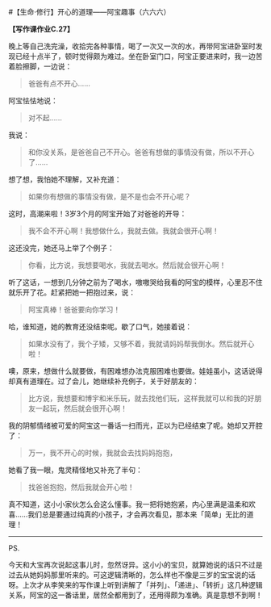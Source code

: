 #【生命⋅修行】开心的道理——阿宝趣事（六六六）

**【写作课作业C.27】**

晚上等自己洗完澡，收拾完各种事情，喝了一次又一次的水，再带阿宝进卧室时发现已经十点半了，顿时觉得颇为难过。坐在卧室门口，阿宝正要进来时，我一边苦着脸擦脚，一边说：

> 爸爸有点不开心……

阿宝怯怯地说：

> 对不起……

我说：

> 和你没关系，是爸爸自己不开心。爸爸有想做的事情没有做，所以不开心了……

想了想，我怕她不理解，又补充道：

> 如果你有想做的事情没有做，是不是也会不开心呢？

这时，高潮来啦！3岁3个月的阿宝开始了对爸爸的开导：

> 我不会不开心啊！我想做什么，我就去做。我就会很开心啊！

这还没完，她还马上举了个例子：

> 你看，比方说，我想要喝水，我就去喝水。然后就会很开心啊！

听了这话，一想到几分钟之前为了喝水，嗷嗷哭给我看的阿宝的模样，心里忍不住就乐开了花。赶紧把她一把抱过来，说：

> 阿宝真棒！爸爸要向你学习！

哈，谁知道，她的教育还没结束呢。歇了口气，她接着说：

> 如果水没有了，我个子矮，又够不着，我就请妈妈帮我倒水。然后就开心啦！

噢，原来，想做什么就要做，有困难想办法克服困难也要做。娃娃虽小，这话说得却真有道理在。过了会儿，她继续补充例子，关于好朋友的：

> 比方说，我想要和博宇和米乐玩，就去找他们玩，这样我就可以和我的好朋友一起玩，然后就会很开心啊！

我的阴郁情绪被可爱的阿宝这一番话一扫而光，正以为已经结束了呢。她却又开腔了：

> 万一，我不开心的时候，我就会去找妈妈抱抱，

她看了我一眼，鬼灵精怪地又补充了半句：

> 找爸爸抱抱，然后我就会开心啦！

真不知道，这小小家伙怎么会这么懂事。我一把将她抱紧，内心里满是温柔和欢喜……我们总是要通过纯真的小孩子，才会再次看见，那本来「简单」无比的道理！

----

PS.

今天和大宝再次说起这事儿时，忽然讶异。这小小的宝贝，就算她说的话只不过是过去从她妈妈那里听来的。可这逻辑清晰的，怎么样也不像是三岁的宝宝说的话呀。上次才从李笑来的写作课上听到讲解了「并列」、「递进」、「转折」这几种逻辑关系，阿宝的这一番话里，居然全都用到了，还用得颇为准确。真是意想不到啊！